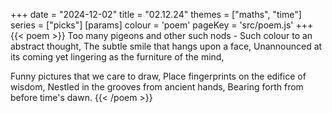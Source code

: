 +++
date = "2024-12-02"
title = "02.12.24"
themes = ["maths", "time"]
series = ["picks"]
[params]
  colour = 'poem'
  pageKey = 'src/poem.js'
+++
{{< poem >}}
Too many pigeons and other such nods -
Such colour to an abstract thought,
The subtle smile that hangs upon a face,
Unannounced at its coming yet lingering as the furniture of the mind,

Funny pictures that we care to draw,
Place fingerprints on the edifice of wisdom,
Nestled in the grooves from ancient hands,
Bearing forth from before time's dawn.
{{< /poem >}}